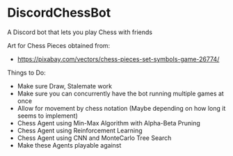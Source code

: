 # DiscordChessBot
A Discord bot that lets you play Chess with friends

Art for Chess Pieces obtained from:
- https://pixabay.com/vectors/chess-pieces-set-symbols-game-26774/

Things to Do:
- Make sure Draw, Stalemate work
- Make sure you can concurrently have the bot running multiple games at once 
- Allow for movement by chess notation (Maybe depending on how long it seems to implement)
- Chess Agent using Min-Max Algorithm with Alpha-Beta Pruning
- Chess Agent using Reinforcement Learning
- Chess Agent using CNN and MonteCarlo Tree Search
- Make these Agents playable against